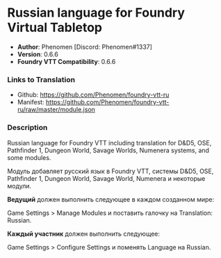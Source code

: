# Russian language for Foundry Virtual Tabletop

* **Author**: Phenomen [Discord: Phenomen#1337]
* **Version**: 0.6.6
* **Foundry VTT Compatibility**: 0.6.6

### Links to Translation
* Github: https://github.com/Phenomen/foundry-vtt-ru
* Manifest: https://github.com/Phenomen/foundry-vtt-ru/raw/master/module.json

### Description
Russian language for Foundry VTT including translation for D&D5, OSE, Pathfinder 1, Dungeon World, Savage Worlds, Numenera systems, and some modules.

Модуль добавляет русский язык в Foundry VTT, системы D&D5, OSE, Pathfinder 1, Dungeon World, Savage World, Numenera  и некоторые модули.

**Ведущий** должен выполнить следующее в каждом созданном мире:

Game Settings > Manage Modules и поставить галочку на Translation: Russian.

**Каждый участник** должен выполнить следующее:

Game Settings > Configure Settings и поменять Language на Russian.

